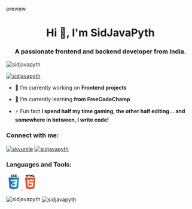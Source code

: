 

preview
<h1 align="center">Hi 👋, I'm SidJavaPyth</h1>
<h3 align="center">A passionate frontend and backend developer from India.</h3>

<p align="left"> <img src="https://komarev.com/ghpvc/?username=sidjavapyth&label=Profile%20views&color=0e75b6&style=flat" alt="sidjavapyth" /> </p>

<p align="left"> <a href="https://github.com/ryo-ma/github-profile-trophy"><img src="https://github-profile-trophy.vercel.app/?username=sidjavapyth" alt="sidjavapyth" /></a> </p>

- 🔭 I’m currently working on **Frontend projects**

- 🌱 I’m currently learning **from FreeCodeChamp**

- ⚡ Fun fact **I spend half my time gaming, the other half editing... and somewhere in between, I write code!**

<h3 align="left">Connect with me:</h3>
<p align="left">
<a href="https://www.youtube.com/c/skvunite" target="blank"><img align="center" src="https://raw.githubusercontent.com/rahuldkjain/github-profile-readme-generator/master/src/images/icons/Social/youtube.svg" alt="skvunite" height="30" width="40" /></a>
<a href="https://www.leetcode.com/sidjavapyth" target="blank"><img align="center" src="https://raw.githubusercontent.com/rahuldkjain/github-profile-readme-generator/master/src/images/icons/Social/leet-code.svg" alt="sidjavapyth" height="30" width="40" /></a>
</p>

<h3 align="left">Languages and Tools:</h3>
<p align="left"> <a href="https://www.w3schools.com/css/" target="_blank" rel="noreferrer"> <img src="https://raw.githubusercontent.com/devicons/devicon/master/icons/css3/css3-original-wordmark.svg" alt="css3" width="40" height="40"/> </a> <a href="https://www.w3.org/html/" target="_blank" rel="noreferrer"> <img src="https://raw.githubusercontent.com/devicons/devicon/master/icons/html5/html5-original-wordmark.svg" alt="html5" width="40" height="40"/> </a> </p>

<p><img align="left" src="https://github-readme-stats.vercel.app/api/top-langs?username=sidjavapyth&show_icons=true&locale=en&layout=compact" alt="sidjavapyth" /></p>

<p>&nbsp;<img align="center" src="https://github-readme-stats.vercel.app/api?username=sidjavapyth&show_icons=true&locale=en" alt="sidjavapyth" /></p>


<!--
**SidJavaPyth/SidJavaPyth** is a ✨ _special_ ✨ repository because its `README.md` (this file) appears on your GitHub profile.

Here are some ideas to get you started:

- 🔭 I’m currently working on ...
- 🌱 I’m currently learning ...
- 👯 I’m looking to collaborate on ...
- 🤔 I’m looking for help with ...
- 💬 Ask me about ...
- 📫 How to reach me: ...
- 😄 Pronouns: ...
- ⚡ Fun fact: ...
-->
